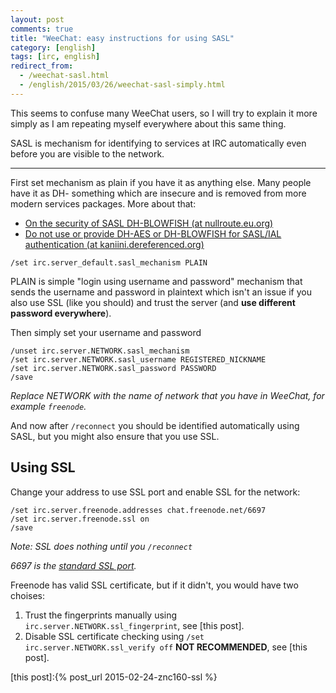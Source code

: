 ```yaml
---
layout: post
comments: true
title: "WeeChat: easy instructions for using SASL"
category: [english]
tags: [irc, english]
redirect_from:
  - /weechat-sasl.html
  - /english/2015/03/26/weechat-sasl-simply.html
---
```


This seems to confuse many WeeChat users, so I will try to explain it more
simply as I am repeating myself everywhere about this same thing.

SASL is mechanism for identifying to services at IRC automatically even
before you are visible to the network.

* * * * *

First set mechanism as plain if you have it as anything else. Many people
have it as DH- something which are insecure and is removed from more modern
services packages. More about that:

* [On the security of SASL DH-BLOWFISH (at nullroute.eu.org)](https://nullroute.eu.org/~grawity/irc-sasl-dh.html)
* [Do not use or provide DH-AES or DH-BLOWFISH for SASL/IAL authentication (at kaniini.dereferenced.org)](https://kaniini.dereferenced.org/2014/12/26/do-not-use-DH-AES-or-DH-BLOWFISH.html)

```
/set irc.server_default.sasl_mechanism PLAIN
```

PLAIN is simple "login using username and password" mechanism that sends
the username and password in plaintext which isn't an issue if you also use
SSL (like you should) and trust the server (and
**use different password everywhere**).

Then simply set your username and password

```
/unset irc.server.NETWORK.sasl_mechanism
/set irc.server.NETWORK.sasl_username REGISTERED_NICKNAME
/set irc.server.NETWORK.sasl_password PASSWORD
/save
```

*Replace NETWORK with the name of network that you have in WeeChat, for
example `freenode`.*

And now after `/reconnect` you should be identified automatically using
SASL, but you might also ensure that you use SSL.

## Using SSL

Change your address to use SSL port and enable SSL for the network:

```
/set irc.server.freenode.addresses chat.freenode.net/6697
/set irc.server.freenode.ssl on
/save
```

*Note: SSL does nothing until you `/reconnect`*

*6697 is the [standard SSL port](https://tools.ietf.org/html/rfc7194).*

Freenode has valid SSL certificate, but if it didn't, you would have two
choises:

1. Trust the fingerprints manually using
   `irc.server.NETWORK.ssl_fingerprint`, see [this post].
2. Disable SSL certificate checking using
   `/set irc.server.NETWORK.ssl_verify off` **NOT RECOMMENDED**, see
   [this post].

[this post]:{% post_url 2015-02-24-znc160-ssl %}
